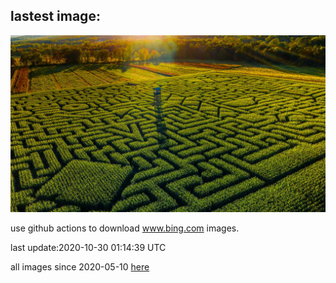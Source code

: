 ## lastest image:
![](images/Mazezilla.jpg)

use github actions to download www.bing.com images.

last update:2020-10-30 01:14:39 UTC

all images since 2020-05-10 [here](https://github.com/counter2015/bing-daily-images/tree/master/images) 

